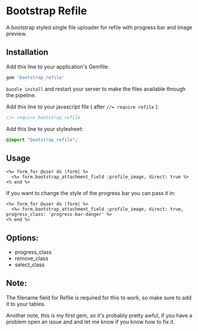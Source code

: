 # Bootstrap Refile

A bootstrap styled single file uploader for refile with progress bar and image preview.

## Installation

Add this line to your application's Gemfile:

```ruby
gem 'bootstrap_refile'
```

`bundle install` and restart your server to make the files available through the pipeline.

Add this line to your javascript file ( after `//= require refile` ):

```js
//= require bootstrap_refile
```


Add this line to your stylesheet:

```scss
@import "bootstrap_refile";
```


## Usage

``` erb
<%= form_for @user do |form| %>
  <%= form.bootstrap_attachment_field :profile_image, direct: true %>
<% end %>
```

If you want to change the style of the progress bar you can pass it in:

``` erb
<%= form_for @user do |form| %>
  <%= form.bootstrap_attachment_field :profile_image, direct: true, progress_class: 'progress-bar-danger' %>
<% end %>
```

## Options:

- progress_class
- remove_class
- select_class

## Note:

The filename field for Refile is required for this to work, so make sure to add it to your tables.

Another note, this is my first gem, so it's probably pretty awful, if you have a problem open an issue and and let me know if you know how to fix it.
